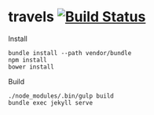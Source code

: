 # travels [![Build Status](https://api.travis-ci.org/oxyc/travels.svg?branch=gh-pages)](https://travis-ci.org/oxyc/travels)

Install

```
bundle install --path vendor/bundle
npm install
bower install
```

Build

```
./node_modules/.bin/gulp build
bundle exec jekyll serve
```
